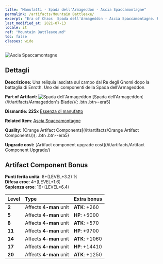 ```yaml
---
title: "Manufatti - Spada dell'Armageddon - Ascia Spaccamontagne"
permalink: /artifacts/Mountain Battleaxe/
excerpt: "Era of Chaos  Spada dell'Armageddon - Ascia Spaccamontagne. Una reliquia lasciata sul campo dal Re degli Gnomi dopo la battaglia di Enroth. Uno dei componenti della Spada dell'Armageddon."
last_modified_at: 2021-07-13
locale: it
ref: "Mountain Battleaxe.md"
toc: false
classes: wide
---
```


 ![Ascia Spaccamontagne](/images/t/artifact_40444.png)



## Dettagli

 **Descrizione:** Una reliquia lasciata sul campo dal Re degli Gnomi dopo la battaglia di Enroth. Uno dei componenti della Spada dell'Armageddon.

 **Part of Artifact:** ![Spada dell'Armageddon](/images/t/icon_artifact_44.png) [Spada dell'Armageddon](/it/artifacts/Armageddon's Blade/){: .btn .btn--era5}

 **Dismantle: 225x** [Essenza di manufatto](/ItemsIT/con_905/)

 **Related Item**: [Ascia Spaccamontagne](/ItemsIT/art_169/)

 **Quality:** [Orange Artifact Components](/it/artifacts/Orange Artifact Components/){: .btn .btn--era5}

 **Upgrade cost:** [Artifact component upgrade cost](/it/artifacts/Artifact Component Upgrade/)

## Artifact Component Bonus

  **Punti ferita unità**: 8+(LEVEL\*3.2) %<br/>**Difesa eroe**: 4+(LEVEL\*1.6)<br/>**Sapienza eroe**: 16+(LEVEL\*6.4)

  |  Level  | Type |    Extra bonus  | 
  |:--------|:-----|:----------------| 
  | **2** | Affects **4-man** unit | **ATK**: +260 | 
  | **5** | Affects **4-man** unit | **HP**: +5000 | 
  | **8** | Affects **4-man** unit | **ATK**: +570 | 
  | **11** | Affects **4-man** unit | **HP**: +9700 | 
  | **14** | Affects **4-man** unit | **ATK**: +1060 | 
  | **17** | Affects **4-man** unit | **HP**: +14410 | 
  | **20** | Affects **4-man** unit | **ATK**: +1250 | 
